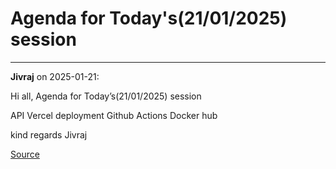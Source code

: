 # Agenda for Today's(21/01/2025) session


---

**Jivraj** on 2025-01-21:

Hi all,
Agenda for Today’s(21/01/2025) session

API
Vercel deployment
Github Actions
Docker hub

kind regards
Jivraj

[Source](https://discourse.onlinedegree.iitm.ac.in/t/agenda-for-todays-21-01-2025-session/164460/1)